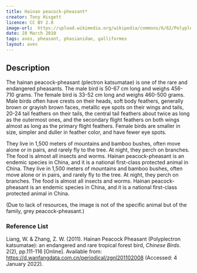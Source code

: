 ```yaml
---
title: Hainan peacock-pheasant*
creator: Tony Hisgett
licence: CC BY 2.0
image-url:  https://upload.wikimedia.org/wikipedia/commons/6/62/Polyplectron_bicalcaratum_-Birmingham_Nature_Centre%2C_England-8a.jpg 
date: 28 March 2010
tags: aves, pheasant, phasianidae, galliformes
layout: aves
---
```

## Description

The hainan peacock-pheasant (plectron katsumatae) is one of the rare and endangered pheasants. The male bird is 50-67 cm long and weighs 456-710 grams. The female bird is 33-52 cm long and weighs 460-500 grams. Male birds often have crests on their heads, soft body feathers, generally brown or grayish brown faces, metallic eye spots on their wings and tails, 20-24 tail feathers on their tails, the central tail feathers about twice as long as the outermost ones, and the secondary flight feathers on both wings almost as long as the primary flight feathers. Female birds are smaller in size, simpler and duller in feather color, and have fewer eye spots.

They live in 1,500 meters of mountains and bamboo bushes, often move alone or in pairs, and rarely fly to the tree. At night, they perch on branches. The food is almost all insects and worms. Hainan peacock-pheasant is an endemic species in China, and it is a national first-class protected animal in China. They live in 1,500 meters of mountains and bamboo bushes, often move alone or in pairs, and rarely fly to the tree. At night, they perch on branches. The food is almost all insects and worms. Hainan peacock-pheasant is an endemic species in China, and it is a national first-class protected animal in China.

(Due to lack of resources, the image is not of the specific animal but of the family, grey peacock-pheasant.)

### Reference List
Liang, W. & Zhang, Z. W. (2011). Hainan Peacock Pheasant (Polyplectron katsumatae): an endangered and rare tropical forest bird, _Chinese Birds_. 2(2), pp.111-116 [Online]. Available from: https://d.wanfangdata.com.cn/periodical/zgnl201102008 (Accessed: 4 January 2022).

